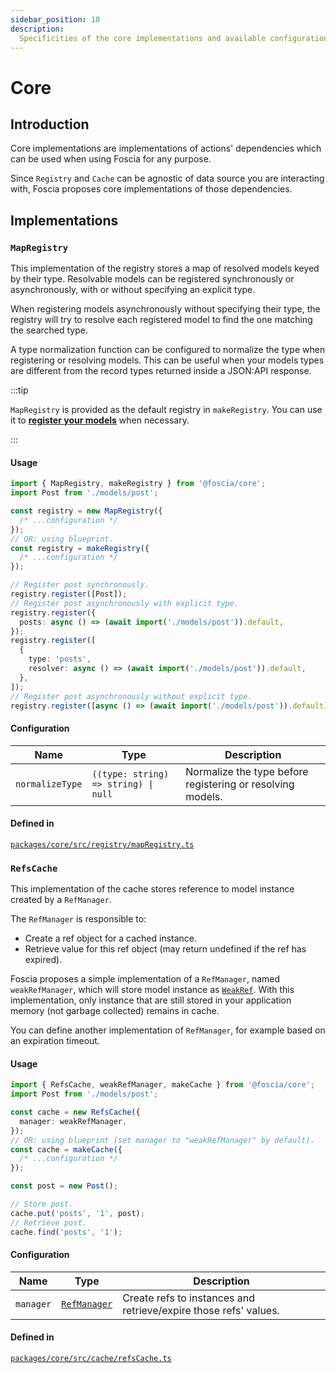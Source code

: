 ```yaml
---
sidebar_position: 10
description:
  Specificities of the core implementations and available configuration.
---
```


# Core

## Introduction

Core implementations are implementations of actions' dependencies which can be
used when using Foscia for any purpose.

Since `Registry` and `Cache` can be agnostic of data source you are interacting
with, Foscia proposes core implementations of those dependencies.

## Implementations

### `MapRegistry`

This implementation of the registry stores a map of resolved models keyed by
their type. Resolvable models can be registered synchronously or asynchronously,
with or without specifying an explicit type.

When registering models asynchronously without specifying their type, the
registry will try to resolve each registered model to find the one matching the
searched type.

A type normalization function can be configured to normalize the type when
registering or resolving models. This can be useful when your models types are
different from the record types returned inside a JSON:API response.

:::tip

`MapRegistry` is provided as the default registry in `makeRegistry`. You can
use it to [**register your models**](/docs/digging-deeper/actions/models-registration)
when necessary.

:::

#### Usage

```typescript
import { MapRegistry, makeRegistry } from '@foscia/core';
import Post from './models/post';

const registry = new MapRegistry({
  /* ...configuration */
});
// OR: using blueprint.
const registry = makeRegistry({
  /* ...configuration */
});

// Register post synchronously.
registry.register([Post]);
// Register post asynchronously with explicit type.
registry.register({
  posts: async () => (await import('./models/post')).default,
});
registry.register([
  {
    type: 'posts',
    resolver: async () => (await import('./models/post')).default,
  },
]);
// Register post asynchronously without explicit type.
registry.register([async () => (await import('./models/post')).default]);
```

#### Configuration

| Name            | Type                                                | Description                                                |
| --------------- | --------------------------------------------------- | ---------------------------------------------------------- |
| `normalizeType` | <code>((type: string) => string) &vert; null</code> | Normalize the type before registering or resolving models. |

#### Defined in

[`packages/core/src/registry/mapRegistry.ts`](https://github.com/foscia-dev/foscia/blob/main/packages/core/src/registry/mapRegistry.ts)

### `RefsCache`

This implementation of the cache stores reference to model instance created by a
`RefManager`.

The `RefManager` is responsible to:

- Create a ref object for a cached instance.
- Retrieve value for this ref object (may return undefined if the ref has
  expired).

Foscia proposes a simple implementation of a `RefManager`, named
`weakRefManager`, which will store model instance as
[`WeakRef`](https://developer.mozilla.org/docs/Web/JavaScript/Reference/Global_Objects/WeakRef).
With this implementation, only instance that are still stored in your
application memory (not garbage collected) remains in cache.

You can define another implementation of `RefManager`, for example based on an
expiration timeout.

#### Usage

```typescript
import { RefsCache, weakRefManager, makeCache } from '@foscia/core';
import Post from './models/post';

const cache = new RefsCache({
  manager: weakRefManager,
});
// OR: using blueprint (set manager to "weakRefManager" by default).
const cache = makeCache({
  /* ...configuration */
});

const post = new Post();

// Store post.
cache.put('posts', '1', post);
// Retrieve post.
cache.find('posts', '1');
```

#### Configuration

| Name      | Type                                                               | Description                                                      |
| --------- | ------------------------------------------------------------------ | ---------------------------------------------------------------- |
| `manager` | [`RefManager`](/docs/reference/api/modules/foscia_core#refmanager) | Create refs to instances and retrieve/expire those refs' values. |

#### Defined in

[`packages/core/src/cache/refsCache.ts`](https://github.com/foscia-dev/foscia/blob/main/packages/core/src/cache/refsCache.ts)
